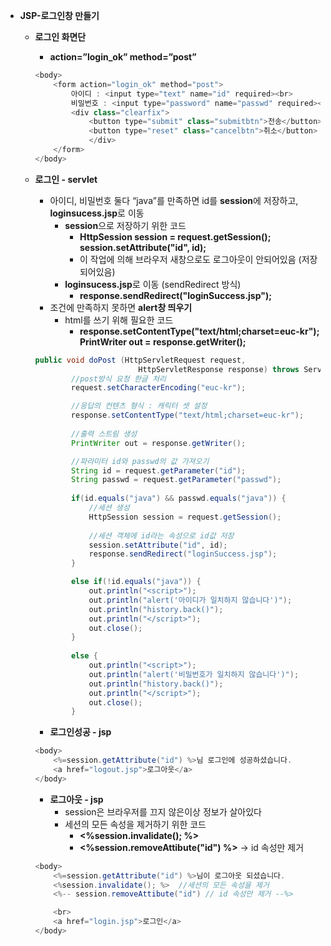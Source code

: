 - **JSP-로그인창 만들기**
    - **로그인 화면단**
        - **action=”login_ok” method=”post”**
        
        ```java
        <body>
        	<form action="login_ok" method="post">
        		아이디 : <input type="text" name="id" required><br>
        		비밀번호 : <input type="password" name="passwd" required><br>
        		<div class="clearfix">
        			<button type="submit" class="submitbtn">전송</button>
        			<button type="reset" class="cancelbtn">취소</button>		
        			</div>
        	</form>
        </body>
        ```
        
    - **로그인 - servlet**
        - 아이디, 비밀번호 둘다 “java”를 만족하면 id를 **session**에 저장하고, **loginsucess.jsp**로 이동
            - **session**으로 저장하기 위한 코드
                - **HttpSession session = request.getSession();
                session.setAttribute("id", id);**
                - 이 작업에 의해 브라우저 새창으로도 로그아웃이 안되어있음 (저장되어있음)
            - **loginsucess.jsp**로 이동 (sendRedirect 방식)
                - **response.sendRedirect("loginSuccess.jsp");**
        - 조건에 만족하지 못하면 **alert창 띄우기**
            - html를 쓰기 위해 필요한 코드
                - **response.setContentType("text/html;charset=euc-kr");
                PrintWriter out = response.getWriter();**
        
        ```java
        public void doPost (HttpServletRequest request,
        					   HttpServletResponse response) throws ServletException, IOException {
        		//post방식 요청 한글 처리
        		request.setCharacterEncoding("euc-kr");
        
        		//응답의 컨텐츠 형식 : 캐릭터 셋 설정
        		response.setContentType("text/html;charset=euc-kr"); 
        		
        		//출력 스트림 생성
        		PrintWriter out = response.getWriter();		
        
        		//파라미터 id와 passwd의 값 가져오기
        		String id = request.getParameter("id");
        		String passwd = request.getParameter("passwd");
        	
        		if(id.equals("java") && passwd.equals("java")) {
        			//세션 생성
        			HttpSession session = request.getSession();
        			
        			//세션 객체에 id라는 속성으로 id값 저장
        			session.setAttribute("id", id);
        			response.sendRedirect("loginSuccess.jsp");
        		}
        
        		else if(!id.equals("java")) {
        			out.println("<script>");
        			out.println("alert('아이디가 일치하지 않습니다')");
        			out.println("history.back()");
        			out.println("</script>");
        			out.close();
        		}
        		
        		else {
        			out.println("<script>");
        			out.println("alert('비밀번호가 일치하지 않습니다')");
        			out.println("history.back()");
        			out.println("</script>");
        			out.close();
        		}
        ```
        
        - **로그인성공 - jsp**
        
        ```java
        <body>
        	<%=session.getAttribute("id") %>님 로그인에 성공하셨습니다.
        	<a href="logout.jsp">로그아웃</a>
        </body>
        ```
        
        - **로그아웃 - jsp**
            - session은 브라우저를 끄지 않은이상 정보가 살아있다
            - 세션의 모든 속성을 제거하기 위한 코드
                - **<%session.invalidate(); %>**
                - **<%session.removeAttibute("id") %>** → id 속성만 제거
        
        ```java
        <body>
        	<%=session.getAttribute("id") %>님이 로그아웃 되셨습니다.
        	<%session.invalidate(); %>  //세션의 모든 속성을 제거
        	<%-- session.removeAttibute("id") // id 속성만 제거 --%>
        
        	<br>
        	<a href="login.jsp">로그인</a>
        </body>
        ```
